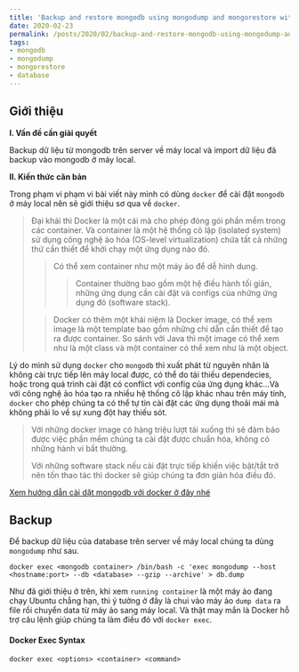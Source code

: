 ```yaml
---
title: 'Backup and restore mongodb using mongodump and mongorestore with Docker?'
date: 2020-02-23
permalink: /posts/2020/02/backup-and-restore-mongodb-using-mongodump-and-mongorestore-with-docker/
tags:
- mongodb
- mongodump
- mongorestore
- database
---
```


## Giới thiệu
**I. Vấn đề cần giải quyết** 

Backup dữ liệu từ mongodb trên server về máy local và import dữ liệu đã backup vào mongodb ở máy local.

**II. Kiến thức căn bản**

Trong phạm vi phạm vi bài viết này mình có dùng `docker` để cài đặt `mongodb` ở máy local nên sẽ giới thiệu sơ qua về `docker`.
    
> Đại khái thì Docker là một cái mà cho phép đóng gói phần mềm trong các container. Và container là một hệ thống cô lập (isolated system) sử dụng công nghệ ảo hóa (OS-level virtualization) chứa tất cả những thứ cần thiết để khởi chạy một ứng dụng nào đó.
>> Có thể xem container như một máy ảo để dễ hình dung.
>>> Container thường bao gồm một hệ điều hành tối giản, những ứng dụng cần cài đặt và configs của những ứng dụng đó (software stack).
>
>> Docker có thêm một khái niệm là Docker image, có thể xem image là một template bao gồm những chỉ dẫn cần thiết để tạo ra được container. So sánh với Java thì một image có thể xem như là một class và một container có thể xem như là một object.

Lý do mình sử dụng `docker` cho `mongodb` thì xuất phát từ nguyên nhân là không cài trực tiếp lên máy local được, có thể do tải thiếu dependecies, hoặc trong quá trình cài đặt có conflict với config của ứng dụng khác...Và với công nghệ ảo hóa tạo ra nhiều hệ thống cô lập khác nhau trên máy tính, `docker` cho phép chúng ta có thể tự tin cài đặt các ứng dụng thoải mái mà không phải lo về sự xung đột hay thiếu sót.
> Với những docker image có hàng triệu lượt tải xuống thì sẽ đảm bảo được việc phần mềm chúng ta cài đặt được chuẩn hóa, không có những hành vi bất thường.
> 
> Với những software stack nếu cài đặt trực tiếp khiến việc bật/tắt trở nên tốn thao tác thì docker sẽ giúp chúng ta đơn giản hóa điều đó.

[Xem hướng dẫn cài dặt mongodb với docker ở đây nhé](https://linuxhint.com/setup_mongodb_server_docker/)
## Backup

Để backup dữ liệu của database trên server về máy local chúng ta dùng `mongodump` như sau.

```shell
docker exec <mongodb container> /bin/bash -c 'exec mongodump --host <hostname:port> --db <database> --gzip --archive' > db.dump
```

Như đã giới thiệu ở trên, khi xem `running container` là một máy ảo đang chạy Ubuntu chẳng hạn, thì ý tưởng ở đây là chui vào máy ảo `dump data` ra file rồi chuyển data từ máy ảo sang máy local. Và thật may mắn là Docker hỗ trợ câu lệnh giúp chúng ta làm điều đó với `docker exec`. 

#### Docker Exec Syntax
```shell
docker exec <options> <container> <command>
```


